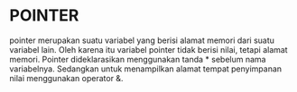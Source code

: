 # POINTER

pointer merupakan suatu variabel yang berisi alamat memori dari suatu variabel lain. Oleh karena itu variabel pointer tidak berisi nilai, tetapi alamat memori. Pointer dideklarasikan menggunakan tanda * sebelum nama variabelnya. Sedangkan untuk menampilkan alamat tempat penyimpanan nilai menggunakan operator &.
